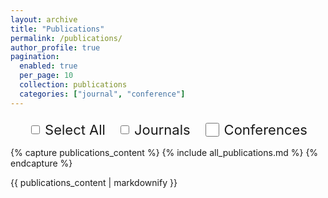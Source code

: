 ```yaml
---
layout: archive
title: "Publications"
permalink: /publications/
author_profile: true
pagination: 
  enabled: true
  per_page: 10
  collection: publications
  categories: ["journal", "conference"]
---
```

<div class="filter-container" style="display: flex; justify-content: center; align-items: center; gap: 20px; margin-top: 20px;">
  <label style="display: flex; align-items: center; gap: 5px; font-size: 22px;">
    <input type="checkbox" id="selectAll" style="width: 14px; height: 22px;"> Select All
  </label>
  <label style="display: flex; align-items: center; gap: 5px; font-size: 22px;">
    <input type="checkbox" id="journal" data-category="journal" style="width: 14px; height: 22px;"> Journals
  </label>
  <label style="display: flex; align-items: center; gap: 5px; font-size: 22px;">
    <input type="checkbox" id="conference" data-category="conference" style="width: 22px; height: 22px;"> Conferences
  </label>
</div>

{% capture publications_content %}
{% include all_publications.md %}
{% endcapture %}

{{ publications_content | markdownify }}




